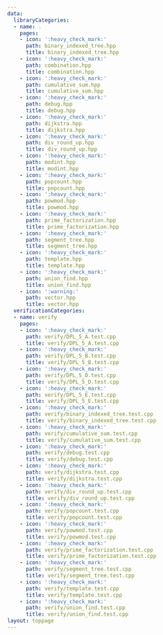 ```yaml
---
data:
  libraryCategories:
  - name: .
    pages:
    - icon: ':heavy_check_mark:'
      path: binary_indexed_tree.hpp
      title: binary_indexed_tree.hpp
    - icon: ':heavy_check_mark:'
      path: combination.hpp
      title: combination.hpp
    - icon: ':heavy_check_mark:'
      path: cumulative_sum.hpp
      title: cumulative_sum.hpp
    - icon: ':heavy_check_mark:'
      path: debug.hpp
      title: debug.hpp
    - icon: ':heavy_check_mark:'
      path: dijkstra.hpp
      title: dijkstra.hpp
    - icon: ':heavy_check_mark:'
      path: div_round_up.hpp
      title: div_round_up.hpp
    - icon: ':heavy_check_mark:'
      path: modint.hpp
      title: modint.hpp
    - icon: ':heavy_check_mark:'
      path: popcount.hpp
      title: popcount.hpp
    - icon: ':heavy_check_mark:'
      path: powmod.hpp
      title: powmod.hpp
    - icon: ':heavy_check_mark:'
      path: prime_factorization.hpp
      title: prime_factorization.hpp
    - icon: ':heavy_check_mark:'
      path: segment_tree.hpp
      title: segment_tree.hpp
    - icon: ':heavy_check_mark:'
      path: template.hpp
      title: template.hpp
    - icon: ':heavy_check_mark:'
      path: union_find.hpp
      title: union_find.hpp
    - icon: ':warning:'
      path: vector.hpp
      title: vector.hpp
  verificationCategories:
  - name: verify
    pages:
    - icon: ':heavy_check_mark:'
      path: verify/DPL_5_A.test.cpp
      title: verify/DPL_5_A.test.cpp
    - icon: ':heavy_check_mark:'
      path: verify/DPL_5_B.test.cpp
      title: verify/DPL_5_B.test.cpp
    - icon: ':heavy_check_mark:'
      path: verify/DPL_5_D.test.cpp
      title: verify/DPL_5_D.test.cpp
    - icon: ':heavy_check_mark:'
      path: verify/DPL_5_E.test.cpp
      title: verify/DPL_5_E.test.cpp
    - icon: ':heavy_check_mark:'
      path: verify/binary_indexed_tree.test.cpp
      title: verify/binary_indexed_tree.test.cpp
    - icon: ':heavy_check_mark:'
      path: verify/cumulative_sum.test.cpp
      title: verify/cumulative_sum.test.cpp
    - icon: ':heavy_check_mark:'
      path: verify/debug.test.cpp
      title: verify/debug.test.cpp
    - icon: ':heavy_check_mark:'
      path: verify/dijkstra.test.cpp
      title: verify/dijkstra.test.cpp
    - icon: ':heavy_check_mark:'
      path: verify/div_round_up.test.cpp
      title: verify/div_round_up.test.cpp
    - icon: ':heavy_check_mark:'
      path: verify/popcount.test.cpp
      title: verify/popcount.test.cpp
    - icon: ':heavy_check_mark:'
      path: verify/powmod.test.cpp
      title: verify/powmod.test.cpp
    - icon: ':heavy_check_mark:'
      path: verify/prime_factorization.test.cpp
      title: verify/prime_factorization.test.cpp
    - icon: ':heavy_check_mark:'
      path: verify/segment_tree.test.cpp
      title: verify/segment_tree.test.cpp
    - icon: ':heavy_check_mark:'
      path: verify/template.test.cpp
      title: verify/template.test.cpp
    - icon: ':heavy_check_mark:'
      path: verify/union_find.test.cpp
      title: verify/union_find.test.cpp
layout: toppage
---
```

